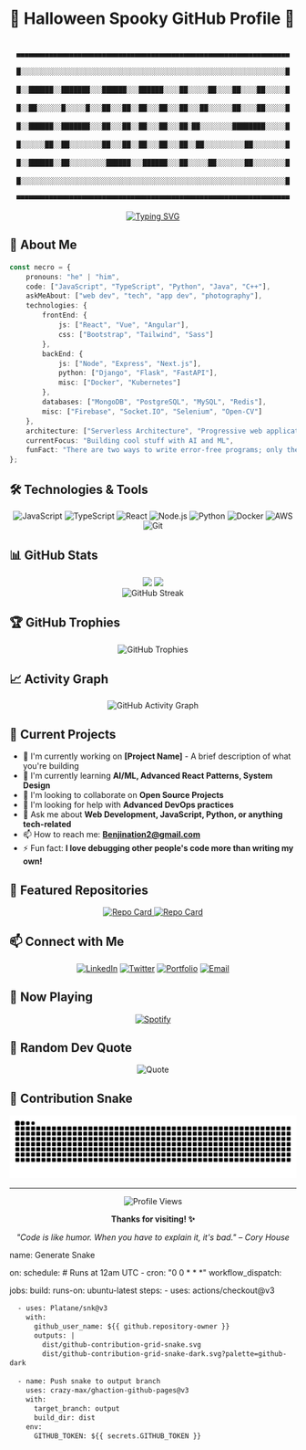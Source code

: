 # 🎃 Halloween Spooky GitHub Profile 👻

<div align="center">

```
    ▄▄▄▄▄▄▄▄▄▄▄▄▄▄▄▄▄▄▄▄▄▄▄▄▄▄▄▄▄▄▄▄▄▄▄▄▄▄▄▄▄▄▄▄▄▄▄▄▄▄▄▄▄▄▄▄▄▄▄▄▄▄▄▄▄▄▄
    █░░░░░░░░░░░░░░░░░░░░░░░░░░░░░░░░░░░░░░░░░░░░░░░░░░░░░░░░░░░░░░░░░█
    █░░██████░░███████░░░██████░░░██████░░░░██░░░░░██░░░░██░░░░██░░░░░█
    █░░██░░░░░░█░░░░░█░░░██░░░██░░██░░░██░░░██░░░██░░░░░░██░░░░██░░░░░█
    █░░██████░░███████░░░██░░░██░░██░░░██░░░██░██░░░░░░░░████████░░░░░█
    █░░░░░░██░░██░░░░░░░░██░░░██░░██░░░██░░░██░░██░░░░░░░░░░██░░░░░░░░█
    █░░██████░░██░░░░░░░░░██████░░░██████░░░██░░░░░██░░░░░░░██░░░░░░░░█
    █░░░░░░░░░░░░░░░░░░░░░░░░░░░░░░░░░░░░░░░░░░░░░░░░░░░░░░░░░░░░░░░░░█
    ▀▀▀▀▀▀▀▀▀▀▀▀▀▀▀▀▀▀▀▀▀▀▀▀▀▀▀▀▀▀▀▀▀▀▀▀▀▀▀▀▀▀▀▀▀▀▀▀▀▀▀▀▀▀▀▀▀▀▀▀▀▀▀▀▀▀▀
```

[![Typing SVG](https://readme-typing-svg.herokuapp.com?font=Creepster&size=25&duration=2000&pause=500&color=FF6600&center=true&vCenter=true&width=600&height=80&lines=Welcome+to+my+spooky+GitHub...+👻;Coding+potions+and+digital+magic+🧪;Trick+or+Treat%3F+I+choose+CODE!+🍭;Brewing+commits+in+my+cauldron+⚗️)](https://git.io/typing-svg)

</div>

## 🚀 About Me

```typescript
const necro = {
    pronouns: "he" | "him",
    code: ["JavaScript", "TypeScript", "Python", "Java", "C++"],
    askMeAbout: ["web dev", "tech", "app dev", "photography"],
    technologies: {
        frontEnd: {
            js: ["React", "Vue", "Angular"],
            css: ["Bootstrap", "Tailwind", "Sass"]
        },
        backEnd: {
            js: ["Node", "Express", "Next.js"],
            python: ["Django", "Flask", "FastAPI"],
            misc: ["Docker", "Kubernetes"]
        },
        databases: ["MongoDB", "PostgreSQL", "MySQL", "Redis"],
        misc: ["Firebase", "Socket.IO", "Selenium", "Open-CV"]
    },
    architecture: ["Serverless Architecture", "Progressive web applications", "Single page applications"],
    currentFocus: "Building cool stuff with AI and ML",
    funFact: "There are two ways to write error-free programs; only the third one works"
};
```

## 🛠️ Technologies & Tools

<div align="center">

![JavaScript](https://img.shields.io/badge/-JavaScript-F7DF1E?style=for-the-badge&logo=javascript&logoColor=black)
![TypeScript](https://img.shields.io/badge/-TypeScript-3178C6?style=for-the-badge&logo=typescript&logoColor=white)
![React](https://img.shields.io/badge/-React-61DAFB?style=for-the-badge&logo=react&logoColor=black)
![Node.js](https://img.shields.io/badge/-Node.js-339933?style=for-the-badge&logo=node.js&logoColor=white)
![Python](https://img.shields.io/badge/-Python-3776AB?style=for-the-badge&logo=python&logoColor=white)
![Docker](https://img.shields.io/badge/-Docker-2496ED?style=for-the-badge&logo=docker&logoColor=white)
![AWS](https://img.shields.io/badge/-AWS-232F3E?style=for-the-badge&logo=amazon-aws&logoColor=white)
![Git](https://img.shields.io/badge/-Git-F05032?style=for-the-badge&logo=git&logoColor=white)

</div>

## 📊 GitHub Stats

<div align="center">
  <img height="180em" src="https://github-readme-stats.vercel.app/api?username=Benjination&show_icons=true&theme=tokyonight&include_all_commits=true&count_private=true"/>
  <img height="180em" src="https://github-readme-stats.vercel.app/api/top-langs/?username=Benjination&layout=compact&langs_count=7&theme=tokyonight"/>
</div>

<div align="center">
  <img src="https://github-readme-streak-stats.herokuapp.com/?user=Benjination&theme=tokyonight" alt="GitHub Streak" />
</div>

## 🏆 GitHub Trophies

<div align="center">
  <img src="https://github-profile-trophy.vercel.app/?username=Benjination&theme=tokyonight&no-frame=false&no-bg=true&margin-w=4" alt="GitHub Trophies" />
</div>

## 📈 Activity Graph

<div align="center">
  <img src="https://github-readme-activity-graph.vercel.app/graph?username=Benjination&theme=tokyo-night" alt="GitHub Activity Graph" />
</div>

## 🎯 Current Projects

- 🔭 I'm currently working on **[Project Name]** - A brief description of what you're building
- 🌱 I'm currently learning **AI/ML, Advanced React Patterns, System Design**
- 👯 I'm looking to collaborate on **Open Source Projects**
- 🤔 I'm looking for help with **Advanced DevOps practices**
- 💬 Ask me about **Web Development, JavaScript, Python, or anything tech-related**
- 📫 How to reach me: **Benjination2@gmail.com**
- ⚡ Fun fact: **I love debugging other people's code more than writing my own!**

## 🌟 Featured Repositories

<div align="center">
  <a href="https://github.com/Benjination/GitHubMod">
    <img src="https://github-readme-stats.vercel.app/api/pin/?username=Benjination&repo=GitHubMod&theme=tokyonight" alt="Repo Card" />
  </a>
  <a href="https://github.com/Benjination/The-Mystical-Tarot">
    <img src="https://github-readme-stats.vercel.app/api/pin/?username=Benjination&repo=The-Mystical-Tarot&theme=tokyonight" alt="Repo Card" />
  </a>
</div>

## 📫 Connect with Me

<div align="center">

[![LinkedIn](https://img.shields.io/badge/-LinkedIn-0077B5?style=for-the-badge&logo=linkedin&logoColor=white)](https://linkedin.com/in/b-niccum)
[![Twitter](https://img.shields.io/badge/-Twitter-1DA1F2?style=for-the-badge&logo=twitter&logoColor=white)](https://twitter.com/N/A)
[![Portfolio](https://img.shields.io/badge/-Portfolio-000000?style=for-the-badge&logo=safari&logoColor=white)](https://https://benjaminniccum.godaddysites.com)
[![Email](https://img.shields.io/badge/-Email-D14836?style=for-the-badge&logo=gmail&logoColor=white)](mailto:your-email@example.com)

</div>

## 🎵 Now Playing

<div align="center">

[![Spotify](https://github-readme-stats.vercel.app/api/spotify-playing/BennyThePooh)](https://open.spotify.com/user/BennyThePooh)

</div>

## 💭 Random Dev Quote

<div align="center">

![Quote](https://quotes-github-readme.vercel.app/api?type=horizontal&theme=tokyonight)

</div>

## 🐍 Contribution Snake

<div align="center">

![Snake animation](https://github.com/Benjination/Benjination/blob/output/github-contribution-grid-snake.svg)

</div>

---

<div align="center">

![Profile Views](https://komarev.com/ghpvc/?username=Benjination&color=blueviolet&style=for-the-badge)

**Thanks for visiting! ✨**

*"Code is like humor. When you have to explain it, it's bad." – Cory House*

</div>


name: Generate Snake

on:
  schedule:
    # Runs at 12am UTC
    - cron: "0 0 * * *"
  workflow_dispatch:

jobs:
  build:
    runs-on: ubuntu-latest
    steps:
      - uses: actions/checkout@v3

      - uses: Platane/snk@v3
        with:
          github_user_name: ${{ github.repository-owner }}
          outputs: |
            dist/github-contribution-grid-snake.svg
            dist/github-contribution-grid-snake-dark.svg?palette=github-dark

      - name: Push snake to output branch
        uses: crazy-max/ghaction-github-pages@v3
        with:
          target_branch: output
          build_dir: dist
        env:
          GITHUB_TOKEN: ${{ secrets.GITHUB_TOKEN }}

